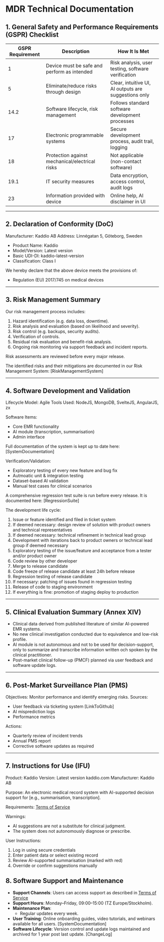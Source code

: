 # MDR Technical Documentation

## 1. General Safety and Performance Requirements (GSPR) Checklist

| GSPR Requirement | Description                                      | How It Is Met                                      |
|-------------------|--------------------------------------------------|---------------------------------------------------|
| 1                 | Device must be safe and perform as intended     | Risk analysis, user testing, software verification |
| 5                 | Eliminate/reduce risks through design           | Clear, intuitive UI, AI outputs are suggestions only |
| 14.2              | Software lifecycle, risk management             | Follows standard software development processes  |
| 17                | Electronic programmable systems                 | Secure development process, audit trail, logging |
| 18                | Protection against mechanical/electrical risks  | Not applicable (non-contact software)            |
| 19.1              | IT security measures                            | Data encryption, access control, audit logs      |
| 23                | Information provided with device                | Online help, AI disclaimer in UI    |

---

## 2. Declaration of Conformity (DoC)

Manufacturer: Kaddio AB
Address: Linnégatan 5, Göteborg, Sweden

- Product Name: Kaddio
- Model/Version: Latest version
- Basic UDI-DI: kaddio-latest-version
- Classification: Class I

We hereby declare that the above device meets the provisions of:
- Regulation (EU) 2017/745 on medical devices

---

## 3. Risk Management Summary

Our risk management process includes:

1. Hazard identification (e.g. data loss, downtime).
2. Risk analysis and evaluation (based on likelihood and severity).
3. Risk control (e.g. backups, security audits).
4. Verification of controls.
5. Residual risk evaluation and benefit-risk analysis.
6. Ongoing risk monitoring via support feedback and incident reports.

Risk assessments are reviewed before every major release.

The identified risks and their mitigations are documented in our Risk Management System: [RiskManagementSystem]

---

## 4. Software Development and Validation

Lifecycle Model: Agile
Tools Used: NodeJS, MongoDB, SvelteJS, AngularJS, zx

Software Items:
- Core EMR functionality
- AI module (transcription, summarisation)
- Admin interface

Full documentation of the system is kept up to date here: [SystemDocumentation]

Verification/Validation:
- Exploratory testing of every new feature and bug fix
- Autmoatic unit & integration testing
- Dataset-based AI validation
- Manual test cases for clinical scenarios

A comprehensive regression test suite is run before every release. It is documented here: [RegressionSuite]

The development life cycle:

 1. Issue or feature identified and filed in ticket system
 2. If deemed necessary: design review of solution with product owners and technical representatives
 3. If deemed necessary: technical refinement in technical lead group
 4. Development with iterations back to product owners or technical lead group if deemed necessary
 5. Exploratory testing of the issue/feature and acceptance from a tester and/or product owner
 6. Code review by other developer
 7. Merge to release candidate
 8. Code freeze of release candidate at least 24h before release
 9. Regression testing of release candidate
10. If necessary: patching of issues found in regression testing
11. Release of code to staging environment
12. If everything is fine: promotion of staging deploy to production

---

## 5. Clinical Evaluation Summary (Annex XIV)

- Clinical data derived from published literature of similar AI-powered EMR systems.
- No new clinical investigation conducted due to equivalence and low-risk profile.
- AI module is not autonomous and not to be used for decision-support, only to summarize and transcribe information written och spoken by the clinical practitioner.
- Post-market clinical follow-up (PMCF) planned via user feedback and software update logs.

---

## 6. Post-Market Surveillance Plan (PMS)

Objectives: Monitor performance and identify emerging risks.
Sources:
- User feedback via ticketing system [LinkToGithub]
- AI misprediction logs
- Performance metrics

Actions:
- Quarterly review of incident trends
- Annual PMS report
- Corrective software updates as required

---

## 7. Instructions for Use (IFU)

Product: Kaddio
Version: Latest version kaddio.com
Manufacturer: Kaddio AB

Purpose:
An electronic medical record system with AI-supported decision support for [e.g., summarisation, transcription].

Requirements:
[Terms of Service](https://kaddio.com/legal/tos)

Warnings:
- AI suggestions are not a substitute for clinical judgment.
- The system does not autonomously diagnose or prescribe.

User Instructions:
1. Log in using secure credentials
2. Enter patient data or select existing record
3. Review AI-supported summarisation (marked with red)
4. Override or confirm suggestions manually

## 8. Software Support and Maintenance

- **Support Channels**: Users can access support as described in [Terms of Service](https://kaddio.com/legal/tos)
- **Support Hours**: Monday–Friday, 09:00–15:00 (TZ Europe/Stockholm).
- **Maintenance Plan**:
  - Regular updates every week.
- **User Training**: Online onboarding guides, video tutorials, and webinars available for all users. [SystemDocumentation]
- **Software Lifecycle**: Version control and update logs maintained and archived for 1 year post last update. [ChangeLog]